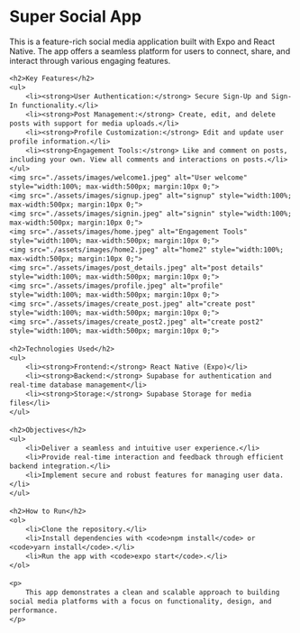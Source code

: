 <!DOCTYPE html>
<html lang="en">
<head>
    <meta charset="UTF-8">
    <meta name="viewport" content="width=device-width, initial-scale=1.0">
    <title>Super Social App</title>
</head>
<body>
    <h1>Super Social App</h1>
    <p>
        This is a feature-rich social media application built with Expo and React Native. The app offers a seamless platform for users to connect, share, and interact through various engaging features.
    </p>
    
    <h2>Key Features</h2>
    <ul>
        <li><strong>User Authentication:</strong> Secure Sign-Up and Sign-In functionality.</li>
        <li><strong>Post Management:</strong> Create, edit, and delete posts with support for media uploads.</li>
        <li><strong>Profile Customization:</strong> Edit and update user profile information.</li>
        <li><strong>Engagement Tools:</strong> Like and comment on posts, including your own. View all comments and interactions on posts.</li>
    </ul>
    <img src="./assets/images/welcome1.jpeg" alt="User welcome" style="width:100%; max-width:500px; margin:10px 0;">
    <img src="./assets/images/signup.jpeg" alt="signup" style="width:100%; max-width:500px; margin:10px 0;">
    <img src="./assets/images/signin.jpeg" alt="signin" style="width:100%; max-width:500px; margin:10px 0;">
    <img src="./assets/images/home.jpeg" alt="Engagement Tools" style="width:100%; max-width:500px; margin:10px 0;">
    <img src="./assets/images/home2.jpeg" alt="home2" style="width:100%; max-width:500px; margin:10px 0;">
    <img src="./assets/images/post_details.jpeg" alt="post details" style="width:100%; max-width:500px; margin:10px 0;">
    <img src="./assets/images/profile.jpeg" alt="profile" style="width:100%; max-width:500px; margin:10px 0;">
    <img src="./assets/images/create_post.jpeg" alt="create post" style="width:100%; max-width:500px; margin:10px 0;">
    <img src="./assets/images/create_post2.jpeg" alt="create post2" style="width:100%; max-width:500px; margin:10px 0;">
    
    <h2>Technologies Used</h2>
    <ul>
        <li><strong>Frontend:</strong> React Native (Expo)</li>
        <li><strong>Backend:</strong> Supabase for authentication and real-time database management</li>
        <li><strong>Storage:</strong> Supabase Storage for media files</li>
    </ul>
    
    <h2>Objectives</h2>
    <ul>
        <li>Deliver a seamless and intuitive user experience.</li>
        <li>Provide real-time interaction and feedback through efficient backend integration.</li>
        <li>Implement secure and robust features for managing user data.</li>
    </ul>
    
    <h2>How to Run</h2>
    <ol>
        <li>Clone the repository.</li>
        <li>Install dependencies with <code>npm install</code> or <code>yarn install</code>.</li>
        <li>Run the app with <code>expo start</code>.</li>
    </ol>
    
    <p>
        This app demonstrates a clean and scalable approach to building social media platforms with a focus on functionality, design, and performance.
    </p>
</body>
</html>
